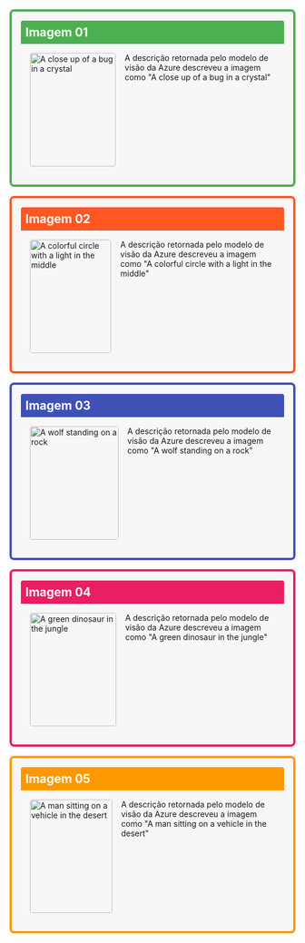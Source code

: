 <div style="display: grid; grid-template-columns: repeat(auto-fit, minmax(400px, 1fr)); gap: 1rem;">
  <div align="left" style="display: flex; flex-direction: column; border: 4px solid #4CAF50; padding: 1rem; border-radius: 8px; background-color: #f7f7f7;">
    <h2 style="margin: 0; padding: 0.5rem; background-color: #4CAF50; color: white; border-top-left-radius: 4px; border-top-right-radius: 4px;">Imagem 01</h2>
    <div style="display: flex; align-items: center; padding: 1rem;">
      <img src="/inputs/image01.png" alt="A close up of a bug in a crystal" style="width: 100%; height: 200px; object-fit: cover; border-radius: 4px; margin-right: 1rem;">
      <p style="margin: 0; height: 200px;">A descrição retornada pelo modelo de visão da Azure descreveu a imagem como "A close up of a bug in a crystal"</p>
    </div>
  </div>

  <div align="left" style="display: flex; flex-direction: column; border: 4px solid #FF5722; padding: 1rem; border-radius: 8px; background-color: #f7f7f7;">
    <h2 style="margin: 0; padding: 0.5rem; background-color: #FF5722; color: white; border-top-left-radius: 4px; border-top-right-radius: 4px;">Imagem 02</h2>
    <div style="display: flex; align-items: center; padding: 1rem;">
      <img src="/inputs/image02.png" alt="A colorful circle with a light in the middle" style="width: 100%; height: 200px; object-fit: cover; border-radius: 4px; margin-right: 1rem;">
      <p style="margin: 0; height: 200px;">A descrição retornada pelo modelo de visão da Azure descreveu a imagem como "A colorful circle with a light in the middle"</p>
    </div>
  </div>

  <div align="left" style="display: flex; flex-direction: column; border: 4px solid #3F51B5; padding: 1rem; border-radius: 8px; background-color: #f7f7f7;">
    <h2 style="margin: 0; padding: 0.5rem; background-color: #3F51B5; color: white; border-top-left-radius: 4px; border-top-right-radius: 4px;">Imagem 03</h2>
    <div style="display: flex; align-items: center; padding: 1rem;">
      <img src="/inputs/image03.png" alt="A wolf standing on a rock" style="width: 100%; height: 200px; object-fit: cover; border-radius: 4px; margin-right: 1rem;">
      <p style="margin: 0; height: 200px;">A descrição retornada pelo modelo de visão da Azure descreveu a imagem como "A wolf standing on a rock"</p>
    </div>
  </div>

  <div align="left" style="display: flex; flex-direction: column; border: 4px solid #E91E63; padding: 1rem; border-radius: 8px; background-color: #f7f7f7;">
    <h2 style="margin: 0; padding: 0.5rem; background-color: #E91E63; color: white; border-top-left-radius: 4px; border-top-right-radius: 4px;">Imagem 04</h2>
    <div style="display: flex; align-items: center; padding: 1rem;">
      <img src="/inputs/image04.jpg" alt="A green dinosaur in the jungle" style="width: 100%; height: 200px; object-fit: cover; border-radius: 4px; margin-right: 1rem;">
      <p style="margin: 0; height: 200px;">A descrição retornada pelo modelo de visão da Azure descreveu a imagem como "A green dinosaur in the jungle"</p>
    </div>
  </div>

  <div align="left" style="display: flex; flex-direction: column; border: 4px solid #FF9800; padding: 1rem; border-radius: 8px; background-color: #f7f7f7;">
    <h2 style="margin: 0; padding: 0.5rem; background-color: #FF9800; color: white; border-top-left-radius: 4px; border-top-right-radius: 4px;">Imagem 05</h2>
    <div style="display: flex; align-items: center; padding: 1rem;">
      <img src="/inputs/image05.png" alt="A man sitting on a vehicle in the desert" style="width: 100%; height: 200px; object-fit: cover; border-radius: 4px; margin-right: 1rem;">
      <p style="margin: 0; height: 200px;">A descrição retornada pelo modelo de visão da Azure descreveu a imagem como "A man sitting on a vehicle in the desert"</p>
    </div>
  </div>
</div>
